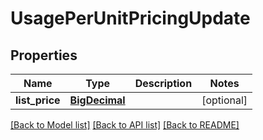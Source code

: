# UsagePerUnitPricingUpdate

## Properties
Name | Type | Description | Notes
------------ | ------------- | ------------- | -------------
**list_price** | [**BigDecimal**](BigDecimal.md) |  | [optional] 

[[Back to Model list]](../README.md#documentation-for-models) [[Back to API list]](../README.md#documentation-for-api-endpoints) [[Back to README]](../README.md)

